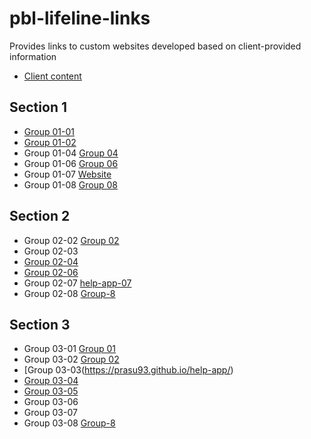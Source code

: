 # pbl-lifeline-links

Provides links to custom websites developed based on client-provided information

- [Client content](https://github.com/denisecase/pbl-lifeline)

## Section 1

- [Group 01-01](https://cweltonsmith.github.io/pbl-website/index.html)
- [Group 01-02](https://rethima-reddy.github.io/Help-app/)
- Group 01-04 [Group 04](https://dakotagrvtt.github.io/pbl-lifeline/)
- Group 01-06 [Group 06](https://jeevanreddymure.github.io/Help/)
- Group 01-07 [Website](https://kdibben.github.io/group-7-help-app/)
- Group 01-08 [Group 08](https://jyothsna5268.github.io/group8-help-app/)

## Section 2

- Group 02-02 [Group 02](https://aawajjoshi.github.io/pbl-lifeline/)
- Group 02-03
- [Group 02-04](https://terry-woosley.github.io/help-app/)
- [Group 02-06](https://anil-bomma.github.io/pbl-help-app/)
- Group 02-07 [help-app-07](https://prudhvi15.github.io/help-app-07/)
- Group 02-08 [Group-8](https://suma-gitrep.github.io/help-app/)

## Section 3

- Group 03-01 [Group 01](https://chinmayi98.github.io/help-app/)
- Group 03-02 [Group 02](https://nikithakethireddy1996.github.io/help-app/)
- [Group 03-03(https://prasu93.github.io/help-app/)
- [Group 03-04](https://github.com/Sravani537520/Help_app/)
- [Group 03-05](https://chetankudaravalli16.github.io/Help-app-05/)
- Group 03-06
- Group 03-07
- Group 03-08 [Group-8](https://sushmita-rudra.github.io/help-app-08/)

